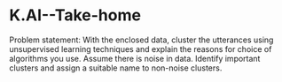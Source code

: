 # K.AI--Take-home
Problem statement: With the enclosed data, cluster the utterances using unsupervised learning techniques and explain the reasons for choice of algorithms you use. Assume there is noise in data. Identify important clusters and assign a suitable name to non-noise clusters.
